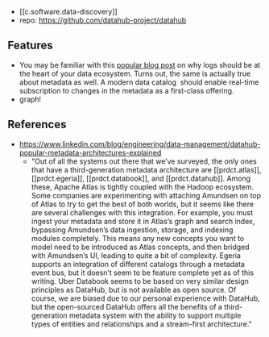 
- [[c.software.data-discovery]]
- repo: https://github.com/datahub-project/datahub

## Features

- You may be familiar with this [popular blog post](https://engineering.linkedin.com/distributed-systems/log-what-every-software-engineer-should-know-about-real-time-datas-unifying) on why logs should be at the heart of your data ecosystem. Turns out, the same is actually true about metadata as well. A modern data catalog  should enable real-time subscription to changes in the metadata as a first-class offering. 
- graph!

## References

- https://www.linkedin.com/blog/engineering/data-management/datahub-popular-metadata-architectures-explained
  - "Out of all the systems out there that we’ve surveyed, the only ones that have a third-generation metadata architecture are [[prdct.atlas]], [[prdct.egeria]], [[prdct.databook]], and [[prdct.datahub]]. Among these, Apache Atlas is tightly coupled with the Hadoop ecosystem. Some companies are experimenting with attaching Amundsen on top of Atlas to try to get the best of both worlds, but it seems like there are several challenges with this integration. For example, you must ingest your metadata and store it in Atlas’s graph and search index, bypassing Amundsen’s data ingestion, storage, and indexing modules completely. This means any new concepts you want to model need to be introduced as Atlas concepts, and then bridged with Amundsen’s UI, leading to quite a bit of complexity. Egeria supports an integration of different catalogs through a metadata event bus, but it doesn’t seem to be feature complete yet as of this writing. Uber Databook seems to be based on very similar design principles as DataHub, but is not available as open source. Of course, we are biased due to our personal experience with DataHub, but the open-sourced DataHub offers all the benefits of a third-generation metadata system with the ability to support multiple types of entities and relationships and a stream-first architecture."